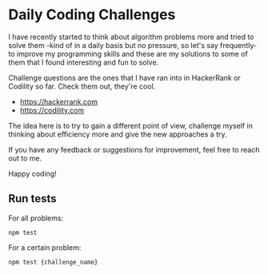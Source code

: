 # Daily Coding Challenges

I have recently started to think about algorithm problems more and tried to solve them -kind of in a daily basis but no pressure, so let's say frequently- to improve my programming skills and these are my solutions to some of them that I found interesting and fun to solve.

Challenge questions are the ones that I have ran into in HackerRank or Codility so far. Check them out, they're cool.

- https://hackerrank.com
- https://codility.com

The idea here is to try to gain a different point of view, challenge myself in thinking about efficiency more and give the new approaches a try.

If you have any feedback or suggestions for improvement, feel free to reach out to me. 

Happy coding!

## Run tests

For all problems:

` npm test `

For a certain problem:

` npm test {challenge_name} `